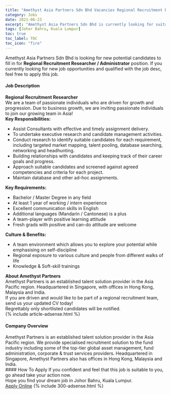 ```yaml
---
title: "Amethyst Asia Partners Sdn Bhd Vacancies Regional Recruitment Researcher / Administrator" 
category: Jobs 
date: 2021-06-23 
excerpt: "Amethyst Asia Partners Sdn Bhd is currently looking for suitable person to fill in the Regional Recruitment Researcher / Administrator which based in Johor Bahru, Kuala Lumpur" 
tags: [Johor Bahru, Kuala Lumpur] 
toc: true 
toc_label: TOC 
toc_icon: "fire" 
--- 
```


<p>Amethyst Asia Partners Sdn Bhd is looking for new potential candidates to fill in for <b>Regional Recruitment Researcher / Administrator</b> position. If you currently looking for new job opportunities and qualified with the job desc, feel free to apply this job.
</p><div><div><h4>Job Description</h4></div><div><div><span><div><div><div><strong>Regional Recruitment Researcher</strong></div><div>We are a team of passionate individuals who are driven for growth and progression. Due to business growth, we are inviting passionate individuals to join our growing team in Asia!</div><div><strong>Key Responsibilities:</strong></div><ul><li>Assist Consultants with effective and timely assignment delivery.</li><li>To undertake executive research and candidate management activities.</li><li>Conduct research to identify suitable candidates for each requirement, including targeted market mapping, talent pooling, database searching, networking and headhunting.</li><li>Building relationships with candidates and keeping track of their career goals and progress.</li><li>Approach suitable candidates and screened against agreed competencies and criteria for each project.</li><li>Maintain database and other ad-hoc assignments.</li></ul><div><strong>Key Requirements:</strong></div><ul><li>Bachelor / Master Degree in any field</li><li>At least 1 year of working / intern experience</li><li>Excellent communication skills in English</li><li>Additional languages (Mandarin / Cantonese) is a plus</li><li>A team-player with positive learning attitude</li><li>Fresh grads with positive and can-do attitude are welcome</li></ul></div><div><strong>Culture &amp; Benefits:</strong><ul><li>A team environment which allows you to explore your potential while emphasising on self-discipline</li><li>Regional exposure to various culture and people from different walks of life</li><li>Knowledge &amp; Soft-skill trainings</li></ul><div><strong>About Amethyst Partners</strong></div><div>Amethyst Partners is an established talent solution provider in the Asia Pacific region. Headquartered in Singapore, with offices in Hong Kong, Malaysia and India.</div><div>If you are driven and would like to be part of a regional recruitment team, send us your updated CV today!</div></div><div>Regrettably only shortlisted candidates will be notified.</div></div></span></div></div></div> 
{% include article-adsense.html %} 
<div><div><h4>Company Overview</h4></div><div><div><span><div><div>
	Amethyst Partners is an established talent solution provider in the Asia Pacific region. We provide specialised recruitment solution to the fund industry including some of the top-tier global asset management, fund administration, corporate &amp; trust services providers. Headquartered in Singapore, Amethyst Partners also has offices in Hong Kong, Malaysia and India.</div></div></span></div></div></div> 
#### How To Apply 
If you confident and feel that this job is suitable to you, go ahead take your action now. <br/> 
Hope you find your dream job in Johor Bahru, Kuala Lumpur. <br/> 
<a href="https://www.jobstreet.com.my/en/job/regional-recruitment-researcher-administrator-4595861?jobId=jobstreet-my-job-4595861&" class="btn btn--info" target="_blank" rel="nofollow noopenner">Apply Online</a> 
{% include 300-adsense.html %} 